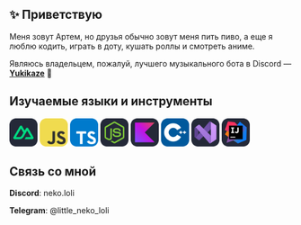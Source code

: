 ## ✨ Приветствую
Меня зовут Артем, но друзья обычно зовут меня пить пиво, а еще я люблю кодить, играть в доту, кушать роллы и смотреть аниме.

Являюсь владельцем, пожалуй, лучшего музыкального бота в Discord — [**Yukikaze**](https://boticord.top/yukikaze) 🎀

## Изучаемые языки и инструменты
<img height="50" src="https://github.com/tandpfun/skill-icons/raw/main/icons/NuxtJS-Dark.svg" /> <img height="50" src="https://github.com/tandpfun/skill-icons/raw/main/icons/JavaScript.svg" /> <img height="50" src="https://github.com/tandpfun/skill-icons/raw/main/icons/TypeScript.svg" /> <img height="50" src="https://github.com/tandpfun/skill-icons/raw/main/icons/NodeJS-Dark.svg" /> <img height="50" src="https://github.com/tandpfun/skill-icons/raw/main/icons/Kotlin-Dark.svg" /> <img height="50" src="https://github.com/tandpfun/skill-icons/raw/main/icons/CPP.svg" /> <img height="50" src="https://github.com/tandpfun/skill-icons/raw/main/icons/VisualStudio-Dark.svg" /> <img height="50" src="https://github.com/tandpfun/skill-icons/raw/main/icons/Idea-Dark.svg" />

## Связь со мной
**Discord**: neko.loli

**Telegram**: @little_neko_loli

